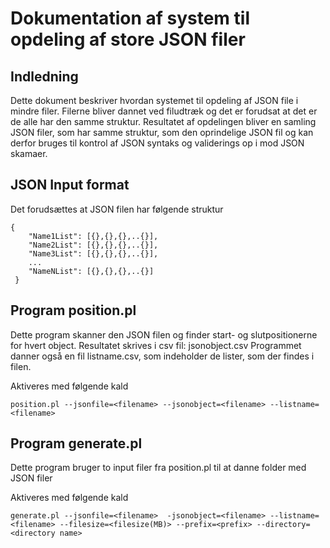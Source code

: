 # Dokumentation af system til opdeling af store JSON filer

## Indledning
Dette dokument beskriver hvordan systemet til opdeling af JSON file i mindre filer. Filerne bliver dannet ved filudtræk og det er forudsat at det er de alle har den samme struktur. Resultatet af opdelingen bliver en samling JSON filer, som har samme struktur, som den oprindelige JSON fil og kan derfor bruges til kontrol af JSON syntaks og validerings op i mod JSON skamaer.

## JSON Input format
Det forudsættes at JSON filen har følgende struktur

    {
        "Name1List": [{},{},{},..{}],
        "Name2List": [{},{},{},..{}],
        "Name3List": [{},{},{},..{}],
        ...
        "NameNList": [{},{},{},..{}]
     }

## Program position.pl
Dette program skanner den JSON filen og finder start- og slutpositionerne for hvert object.
Resultatet skrives i csv fil: jsonobject.csv
Programmet danner også en fil listname.csv, som indeholder de lister, som der findes i filen.


Aktiveres med følgende kald

`position.pl --jsonfile=<filename> --jsonobject=<filename> --listname=<filename>`

## Program generate.pl
Dette program bruger to input filer fra position.pl til at danne folder med JSON filer

Aktiveres med følgende kald

`generate.pl --jsonfile=<filename>  -jsonobject=<filename> --listname=<filename> --filesize=<filesize(MB)> --prefix=<prefix> --directory=<directory name>`
